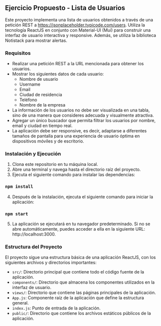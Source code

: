 ## Ejercicio Propuesto - Lista de Usuarios

Este proyecto implementa una lista de usuarios obtenidos a través de una petición REST a https://jsonplaceholder.typicode.com/users. Utiliza la tecnología ReactJS en conjunto con Material-UI (Mui) para construir una interfaz de usuario interactiva y responsive. Además, se utiliza la biblioteca Notistack para mostrar alertas.

### Requisitos

- Realizar una petición REST a la URL mencionada para obtener los usuarios.
- Mostrar los siguientes datos de cada usuario:
  - Nombre de usuario
  - Username
  - Email
  - Ciudad de residencia
  - Teléfono
  - Nombre de la empresa
- La información de los usuarios no debe ser visualizada en una tabla, sino de una manera que consideres adecuada y visualmente atractiva.
- Agregar un único buscador que permita filtrar los usuarios por nombre, email y ciudad en tiempo real.
- La aplicación debe ser responsive, es decir, adaptarse a diferentes tamaños de pantalla para una experiencia de usuario óptima en dispositivos móviles y de escritorio.

### Instalación y Ejecución

1. Clona este repositorio en tu máquina local.
2. Abre una terminal y navega hasta el directorio raíz del proyecto.
3. Ejecuta el siguiente comando para instalar las dependencias:

### `npm install`

4. Después de la instalación, ejecuta el siguiente comando para iniciar la aplicación:

### `npm start`

5. La aplicación se ejecutará en tu navegador predeterminado. Si no se abre automáticamente, puedes acceder a ella en la siguiente URL: http://localhost:3000.

### Estructura del Proyecto

El proyecto sigue una estructura básica de una aplicación ReactJS, con los siguientes archivos y directorios importantes:

- `src/`: Directorio principal que contiene todo el código fuente de la aplicación.
- `components/`: Directorio que almacena los componentes utilizados en la interfaz de usuario.
- `views/`: Directorio que contiene las páginas principales de la aplicación.
- `App.js`: Componente raíz de la aplicación que define la estructura general.
- `index.js`: Punto de entrada de la aplicación.
- `public/`: Directorio que contiene los archivos estáticos públicos de la aplicación.
